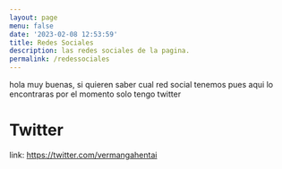 ```yaml
---
layout: page
menu: false
date: '2023-02-08 12:53:59'
title: Redes Sociales
description: las redes sociales de la pagina.
permalink: /redessociales
---
```


hola muy buenas, si quieren saber cual red social tenemos pues aqui lo encontraras
por el momento solo tengo twitter

# Twitter

link: https://twitter.com/vermangahentai